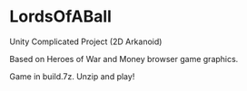 # LordsOfABall
Unity Complicated Project (2D Arkanoid)

Based on Heroes of War and Money browser game graphics.

Game in build.7z. Unzip and play!
